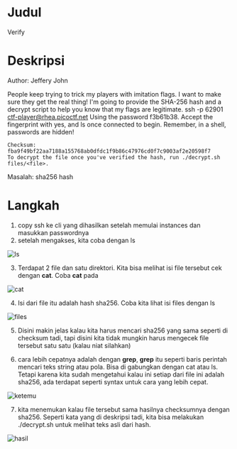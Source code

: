 # Judul
Verify

# Deskripsi
Author: Jeffery John

People keep trying to trick my players with imitation flags. I want to make sure they get the real thing! I'm going to provide the SHA-256 hash and a decrypt script to help you know that my flags are legitimate. ssh -p 62901 ctf-player@rhea.picoctf.net Using the password f3b61b38. Accept the fingerprint with yes, and ls once connected to begin. Remember, in a shell, passwords are hidden!

    Checksum: fba9f49bf22aa7188a155768ab0dfdc1f9b86c47976cd0f7c9003af2e20598f7
    To decrypt the file once you've verified the hash, run ./decrypt.sh files/<file>.


Masalah: sha256 hash

# Langkah
1. copy ssh ke cli yang dihasilkan setelah memulai instances dan masukkan passwordnya
2. setelah mengakses, kita coba dengan ls

![ls](https://github.com/user-attachments/assets/bc20f49e-2fa3-432c-8466-0473c907d2d9)

3. Terdapat 2 file dan satu direktori. Kita bisa melihat isi file tersebut cek dengan **cat**. Coba **cat** pada 

![cat](https://github.com/user-attachments/assets/db3249ac-d1ef-420b-8604-a6241bb7dcec)

4. Isi dari file itu adalah hash sha256. Coba kita lihat isi files dengan ls

![files](https://github.com/user-attachments/assets/655b7c07-65b1-4a76-a0a3-16f8bc2f0f68)

5. Disini makin jelas kalau kita harus mencari sha256 yang sama seperti di checksum tadi, tapi disini kita tidak mungkin harus mengecek file tersebut satu satu (kalau niat silahkan)

6. cara lebih cepatnya adalah dengan **grep**, **grep** itu seperti baris perintah mencari teks string atau pola. Bisa di gabungkan dengan cat atau ls. Tetapi karena kita sudah mengetahui kalau ini setiap dari file ini adalah sha256, ada terdapat seperti syntax untuk cara yang lebih cepat.

![ketemu](https://github.com/user-attachments/assets/5a418940-747e-4bcd-aa00-4a314f3e78d1)

7. kita menemukan kalau file tersebut sama hasilnya checksumnya dengan sha256. Seperti kata yang di deskripsi tadi, kita bisa melakukan ./decrypt.sh <file> untuk melihat teks asli dari hash.

![hasil](https://github.com/user-attachments/assets/7201c44f-f4e0-490d-9e01-98eb2a190962)


